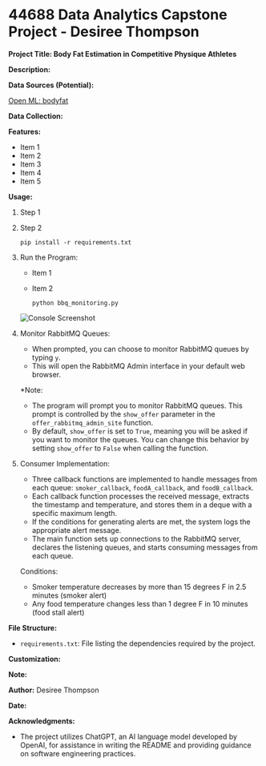 # 44688 Data Analytics Capstone Project - Desiree Thompson

**Project Title: Body Fat Estimation in Competitive Physique Athletes**

**Description:**

**Data Sources (Potential):**<br>

[Open ML: bodyfat](https://www.openml.org/search?type=data&status=active&id=560&sort=runs)  

**Data Collection:**

**Features:**

- Item 1
- Item 2
- Item 3
- Item 4
- Item 5

**Usage:**

1. Step 1

2. Step 2

   ```
   pip install -r requirements.txt
   ```

3. Run the Program:

   - Item 1
   - Item 2

     ```
     python bbq_monitoring.py
     ```

   ![Console Screenshot](https://.png)

4. Monitor RabbitMQ Queues:

   - When prompted, you can choose to monitor RabbitMQ queues by typing `y`.
   - This will open the RabbitMQ Admin interface in your default web browser.

   \*Note:

   - The program will prompt you to monitor RabbitMQ queues. This prompt is controlled by the `show_offer` parameter in the `offer_rabbitmq_admin_site` function.
   - By default, `show_offer` is set to `True`, meaning you will be asked if you want to monitor the queues. You can change this behavior by setting `show_offer` to `False` when calling the function.

5. Consumer Implementation:

   - Three callback functions are implemented to handle messages from each queue: `smoker_callback`, `foodA_callback`, and `foodB_callback`.
   - Each callback function processes the received message, extracts the timestamp and temperature, and stores them in a deque with a specific maximum length.
   - If the conditions for generating alerts are met, the system logs the appropriate alert message.
   - The main function sets up connections to the RabbitMQ server, declares the listening queues, and starts consuming messages from each queue.

   Conditions:

   - Smoker temperature decreases by more than 15 degrees F in 2.5 minutes (smoker alert)
   - Any food temperature changes less than 1 degree F in 10 minutes (food stall alert)

**File Structure:**

- `requirements.txt`: File listing the dependencies required by the project.

**Customization:**


**Note:**

**Author:**
Desiree Thompson

**Date:**

**Acknowledgments:**

- The project utilizes ChatGPT, an AI language model developed by OpenAI, for assistance in writing the README and providing guidance on software engineering practices.
